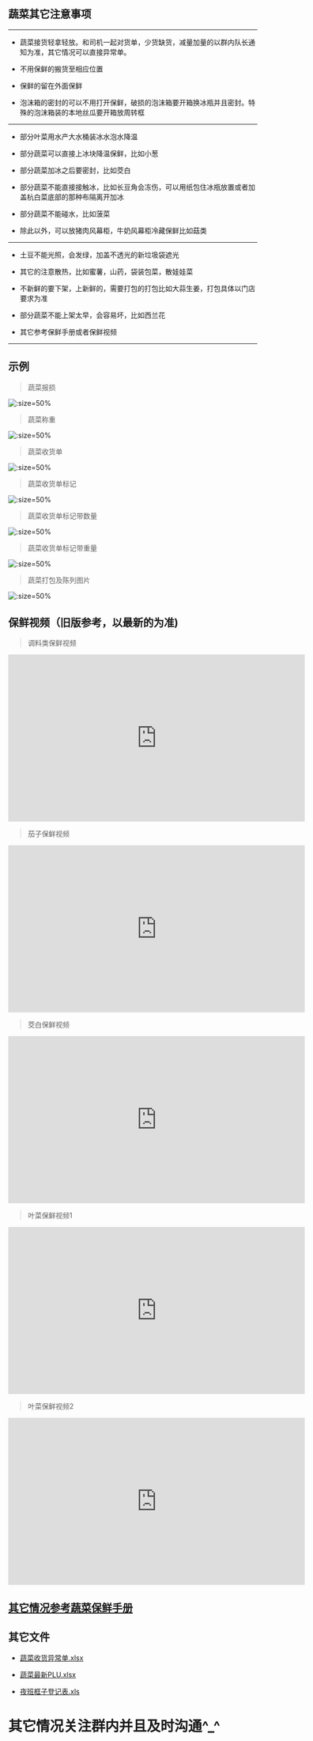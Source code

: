 ## 蔬菜其它注意事项

----

+ 蔬菜接货轻拿轻放。和司机一起对货单，少货缺货，减量加量的以群内队长通知为准，其它情况可以直接异常单。

+ 不用保鲜的搬货至相应位置

+ 保鲜的留在外面保鲜

+ 泡沫箱的密封的可以不用打开保鲜，破损的泡沫箱要开箱换冰瓶并且密封。特殊的泡沫箱装的本地丝瓜要开箱放周转框

----

+ 部分叶菜用水产大水桶装冰水泡水降温

+ 部分蔬菜可以直接上冰块降温保鲜，比如小葱

+ 部分蔬菜加冰之后要密封，比如茭白

+ 部分蔬菜不能直接接触冰，比如长豆角会冻伤，可以用纸包住冰瓶放置或者加盖杭白菜底部的那种布隔离开加冰

+ 部分蔬菜不能碰水，比如菠菜

+ 除此以外，可以放猪肉风幕柜，牛奶风幕柜冷藏保鲜比如菇类

----


+ 土豆不能光照，会发绿，加盖不透光的新垃圾袋遮光

+ 其它的注意散热，比如蜜薯，山药，袋装包菜，散娃娃菜

+ 不新鲜的要下架，上新鲜的，需要打包的打包比如大蒜生姜，打包具体以门店要求为准

+ 部分蔬菜不能上架太早，会容易坏，比如西兰花

+ 其它参考保鲜手册或者保鲜视频

----

## 示例

> 蔬菜报损

![](http://ring4uys0.hd-bkt.clouddn.com/common/示例蔬菜报损.jpeg ':size=50%')

> 蔬菜称重

![](http://ring4uys0.hd-bkt.clouddn.com/common/示例蔬菜称重.jpeg ':size=50%')

> 蔬菜收货单

![](http://ring4uys0.hd-bkt.clouddn.com/common/示例蔬菜收货单.jpeg ':size=50%')

> 蔬菜收货单标记

![](http://ring4uys0.hd-bkt.clouddn.com/common/示例蔬菜收货单标记.jpeg ':size=50%')

> 蔬菜收货单标记带数量

![](http://ring4uys0.hd-bkt.clouddn.com/common/示例蔬菜收货单标记带数量.jpeg ':size=50%')

> 蔬菜收货单标记带重量

![](http://ring4uys0.hd-bkt.clouddn.com/common/示例蔬菜收货单标记带重量.jpeg ':size=50%')

> 蔬菜打包及陈列图片

![](http://ring4uys0.hd-bkt.clouddn.com/common/示例蔬菜打包及陈列图片.jpeg ':size=50%')


## 保鲜视频（旧版参考，以最新的为准)

>  调料类保鲜视频

<iframe style='width: 600px;height: 338px' background-image:url=".resources/pic/logo/视频封面0.png" frameborder='no' allowfullscreen mozallowfullscreen webkitallowfullscreen src='http://go.plvideo.cn/front/video/preview?vid=2d67f7188e25115228a59071a7263012_2'></iframe>

>  茄子保鲜视频

<iframe style='width: 600px;height: 338px' background-image:url=".resources/pic/logo/视频封面0.png" frameborder='no' allowfullscreen mozallowfullscreen webkitallowfullscreen src='http://go.plvideo.cn/front/video/preview?vid=2d67f7188e49dbfe9e26dc3b951869b0_2'></iframe>

>  茭白保鲜视频

<iframe style='width: 600px;height: 338px' background-image:url=".resources/pic/logo/视频封面0.png" frameborder='no' allowfullscreen mozallowfullscreen webkitallowfullscreen src='http://go.plvideo.cn/front/video/preview?vid=2d67f7188e19c720078bd86c18712d66_2'></iframe>

>  叶菜保鲜视频1

<iframe style='width: 600px;height: 338px' background-image:url=".resources/pic/logo/视频封面0.png" frameborder='no' allowfullscreen mozallowfullscreen webkitallowfullscreen src='http://go.plvideo.cn/front/video/preview?vid=2d67f7188ee606c05cd6c45c3286ed60_2'></iframe>

>  叶菜保鲜视频2

<iframe style='width: 600px;height: 338px' background-image:url=".resources/pic/logo/视频封面0.png" frameborder='no' allowfullscreen mozallowfullscreen webkitallowfullscreen src='http://go.plvideo.cn/front/video/preview?vid=2d67f7188e4f0be2f2fc1dc60d0c9c9c_2'></iframe>

## [其它情况参考蔬菜保鲜手册](./initwithmarkdown/common/蔬菜保鲜手册.md)

## 其它文件

* <p><a href="https://hanwall.github.io/WORKFLOWS4COMPANY/resources/files/official/蔬菜收货异常单.xlsx">蔬菜收货异常单.xlsx</a></p>
* <p><a href="https://hanwall.github.io/WORKFLOWS4COMPANY/resources/files/official/蔬菜最新PLU.xlsx">蔬菜最新PLU.xlsx</a></p>
* <p><a href="https://hanwall.github.io/WORKFLOWS4COMPANY/resources/files/official/夜班框子登记表.xls">夜班框子登记表.xls</a></p>

# 其它情况关注群内并且及时沟通^_^
